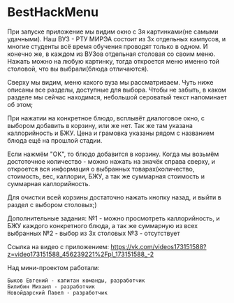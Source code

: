 # BestHackMenu

При запуске приложение мы видим окно с 3я картинками(не самыми удачными). Наш ВУЗ - РТУ МИРЭА состоит из 3х отдельных кампусов,
и многие студенты всё время обучения проводят только в одном. И конечно же, в каждом из ВУЗов отдельная столовая со своим меню.
Нажать можно на любую картинку, тогда откроется меню именно той столовой, что вы выбрали(блюда отличаются).

Сверху мы видим, меню какого вуза мы рассматриваем. Чуть ниже описаны все разделы, доступные для выбора. Чтобы не забыть, в каком разделе
мы сейчас находимся, небольшой сероватый текст напоминает об этом;

При нажатии на конкретное блюдо, всплывёт диалоговое окно, с выбором добавить в корзину, или же нет. Так же там указана каллорийность и БЖУ.
Цена и грамовка указаны рядом с названием блюда ещё на прошлой стадии.

Если нажмём "ОК", то блюдо добавится в корзину. Когда мы возьмём достоточное количество - можно нажать на значёк справа сверху, и
откроется вся информация о выбранных товарах(количество, стоимость, вес, каллории, БЖУ, а так же суммарная стоимость и суммарная 
каллорийность.

Для очистки всей корзины достаточно нажать кнопку назад, и выйти в раздел с выбором столовых;)

Дополнительные задания:
    №1 - можно просмотреть каллорийность, и БЖУ каждого конкретного блюда, а так же суммарную из всех выбранных
    №2 - выбор из 3х столовых
    №3 - отсутствует
    
Ссылка на видео с приложением: https://vk.com/videos173151588?z=video173151588_456239221%2Fpl_173151588_-2

Над мини-проектом работали:

    Быков Евгений - капитан команды, разработчик
    Билибин Михаил - разработчик
    Новойдарский Павел - разработчик
